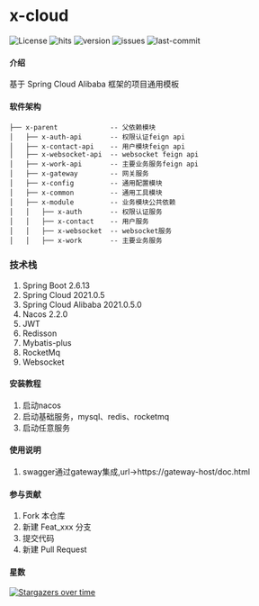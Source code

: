 # x-cloud

<p>
    <img src="https://custom-icon-badges.herokuapp.com/github/license/xuemingqi/x-cloud?logo=law&color=orange" alt="License"/>
    <img src="https://hits.seeyoufarm.com/api/count/incr/badge.svg?url=https%3A%2F%2Fgithub.com%2Fxuemingqi%2Fx-cloud&count_bg=%2379C83D&title_bg=%23555555&icon=&icon_color=%23E7E7E7&title=hits&edge_flat=false" alt="hits"/>
    <img src="https://custom-icon-badges.herokuapp.com/github/v/release/xuemingqi/x-cloud?logo=rocket" alt="version">
    <img src="https://custom-icon-badges.herokuapp.com/github/issues-pr-closed/xuemingqi/x-cloud?color=purple&logo=git-pull-request&logoColor=white" alt="issues"/>
    <img src="https://custom-icon-badges.herokuapp.com/github/last-commit/xuemingqi/x-cloud?logo=history&logoColor=white" alt="last-commit"/>
</p>


#### 介绍
基于 Spring Cloud Alibaba 框架的项目通用模板


#### 软件架构
```
├── x-parent             -- 父依赖模块
│   ├── x-auth-api       -- 权限认证feign api
│   ├── x-contact-api    -- 用户模块feign api
│   ├── x-websocket-api  -- websocket feign api
│   ├── x-work-api       -- 主要业务服务feign api
│   ├── x-gateway        -- 网关服务
│   ├── x-config         -- 通用配置模块
│   ├── x-common         -- 通用工具模块
│   ├── x-module         -- 业务模块公共依赖
│   │   ├── x-auth       -- 权限认证服务
│   │   ├── x-contact    -- 用户服务
│   │   ├── x-websocket  -- websocket服务
│   │   ├── x-work       -- 主要业务服务
```


### 技术栈
1. Spring Boot 2.6.13  
2. Spring Cloud 2021.0.5  
3. Spring Cloud Alibaba 2021.0.5.0  
4. Nacos 2.2.0
5. JWT  
6. Redisson  
7. Mybatis-plus  
8. RocketMq  
9. Websocket


#### 安装教程
1.  启动nacos
2.  启动基础服务，mysql、redis、rocketmq
3.  启动任意服务


#### 使用说明
1.  swagger通过gateway集成,url->https://gateway-host/doc.html


#### 参与贡献
1.  Fork 本仓库
2.  新建 Feat_xxx 分支
3.  提交代码
4.  新建 Pull Request


#### 星数
[![Stargazers over time](https://starchart.cc/xuemingqi/x-cloud.svg)](https://starchart.cc/xuemingqi/x-cloud)

